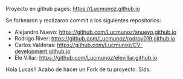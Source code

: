 Proyecto en github pages: https://Lucmunoz.github.io

Se forkearon y realizaron commit a los siguientes repositorios:

- Alejandro Nuevo: https://github.com/Lucmunoz/anuevo.github.io
- Rodrigo River: https://github.com/Lucmunoz/rodroy019.github.io
- Carlos Valderas: https://github.com/Lucmunoz/CV-development.github.io
- Ele Villar: https://github.com/Lucmunoz/elevillar.github.io

Hola Lucas!!
Acabo de hacer un Fork de tu proyecto.
Slds.
